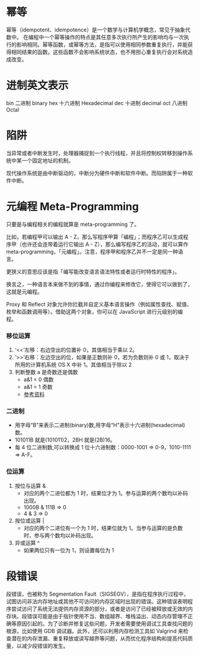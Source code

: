# 幂等

幂等（idempotent、idempotence）是一个数学与计算机学概念，常见于抽象代数中。
在编程中一个幂等操作的特点是其任意多次执行所产生的影响均与一次执行的影响相同。幂等函数，或幂等方法，是指可以使用相同参数重复执行，并能获得相同结果的函数。这些函数不会影响系统状态，也不用担心重复执行会对系统造成改变。

# 进制英文表示

bin 二进制 binary
hex 十六进制 Hexadecimal
dec 十进制 decimal
oct 八进制 Octal

# 陷阱

当异常或者中断发生时，处理器捕捉到一个执行线程，并且将控制权转移到操作系统中某一个固定地址的机制。

现代操作系统是由中断驱动的，中断分为硬件中断和软件中断。而陷阱属于一种软件中断。

# 元编程 Meta-Programming

只要是与编程相关的编程就算是 meta-programming 了。

比如，若编程甲可以输出 A - Z，那么写程序甲算「编程」；而程序乙可以生成程序甲（也许还会连带着运行它输出 A - Z），那么编写程序乙的活动，就可以算作 meta-programming，「元编程」。注意，程序甲和程序乙并不一定是同一种语言。

更狭义的意思应该是指「编写能改变语言语法特性或者运行时特性的程序」。

换言之，一种语言本来做不到的事情，通过你编程来修改它，使得它可以做到了，这就是元编程。

Proxy 和 Reflect 对象允许你拦截并自定义基本语言操作（例如属性查找、赋值、枚举和函数调用等）。借助这两个对象，你可以在 JavaScript 进行元级别的编程。

### 移位运算

1. ‘<<’左移：右边空出的位置补 0，其值相当于乘以 2。
2. ‘>>’右移：左边空出的位，如果是正数则补 0，若为负数则补 0 或 1，取决于所用的计算机系统 OS X 中补 1。其值相当于除以 2
3. 判断整数 a 是奇数还是偶数
   - a&1 = 0 偶数
   - a&1 = 1 奇数
   - [参考资料](https://blog.csdn.net/qq_34364995/article/details/80544465)

### 二进制

- 用字母“B”来表示二进制(binary)数,用字母“H”表示十六进制(hexadecimal)数。
- 101011B 就是(101011)2，2BH 就是(2B)16。
- 每 4 位二进制数,可以转换成 1 位十六进制数：0000-1001 => 0-9，1010-1111 => A-F。

### 位运算

1. 按位与运算 &
   - 对应的两个二进位都为 1 时，结果位才为 1。参与运算的两个数均以补码出现。
   - 1000B & 111B => 0
   - 4 & 3 => 0
2. 按位或运算 |
   - 对应的两个二进位有一个为 1 时，结果位就为 1。当参与运算的是负数时，参与两个数均以补码出现。
3. 异或运算 ^
   - 如果两位只有一位为 1，则设置每位为 1

# 段错误

段错误，也被称为 Segmentation Fault（SIGSEGV），是指在程序执行过程中，试图访问非法内存地址或其他不可访问的内存区域时出现的错误。这种错误表明程序尝试访问了系统无法提供内存资源的部分，或者是访问了已经被释放或无效的内存块。段错误可能是由于指针使用不当、数组越界、堆栈溢出、动态内存管理不正确等原因引起的。为了诊断并修复这些问题，开发者需要使用调试工具查找问题的根源，比如使用 GDB 调试器。此外，还可以利用内存检测工具如 Valgrind 来检查潜在的内存泄漏、重复释放或读写越界等问题，从而优化程序结构和提高代码质量，以减少段错误的发生。
